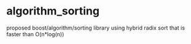 algorithm_sorting
=================

proposed boost/algorithm/sorting library using hybrid radix sort that is faster than O(n*log(n))
